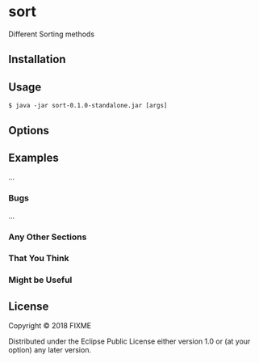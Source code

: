 # sort

Different Sorting methods
## Installation


## Usage


    $ java -jar sort-0.1.0-standalone.jar [args]

## Options


## Examples

...

### Bugs

...

### Any Other Sections
### That You Think
### Might be Useful

## License

Copyright © 2018 FIXME

Distributed under the Eclipse Public License either version 1.0 or (at
your option) any later version.
